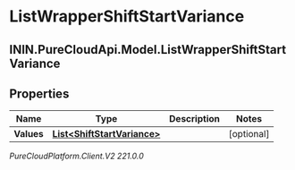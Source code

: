 # ListWrapperShiftStartVariance

## ININ.PureCloudApi.Model.ListWrapperShiftStartVariance

## Properties

|Name | Type | Description | Notes|
|------------ | ------------- | ------------- | -------------|
| **Values** | [**List&lt;ShiftStartVariance&gt;**](ShiftStartVariance) |  | [optional] |



_PureCloudPlatform.Client.V2 221.0.0_
